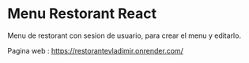 # Menu Restorant React
Menu de restorant con sesion de usuario, para crear el menu y editarlo.

Pagina web : https://restorantevladimir.onrender.com/

